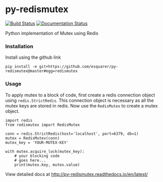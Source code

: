 # py-redismutex
[![Build Status](https://travis-ci.org/esquarer/py-redismutex.svg?branch=master)](https://travis-ci.org/esquarer/py-redismutex) [![Documentation Status](https://readthedocs.org/projects/py-redismutex/badge/?version=latest)](http://py-redismutex.readthedocs.io/en/latest/?badge=latest)

Python implementation of Mutex using Redis

### Installation

Install using the github link
```shell
pip install -e git+https://github.com/esquarer/py-redismutex@master#egg=redismutex
```

### Usage

To apply mutex to a block of code, first create a redis connection object using `redis.StrictRedis`. This connection object is necessary as all the mutex keys are stored in redis. Now use the `RedisMutex` to create a mutex object.

```python3
import redis
from redismutex import RedisMutex

conn = redis.StrictRedis(host='localhost', port=6379, db=1)
mutex = RedisMutex(conn)
mutex_key = 'YOUR-MUTEX-KEY'

with mutex.acquire_lock(mutex_key):
    # your blocking code
    # goes here...
    print(mutex.key, mutex.value)
```

View detailed docs at http://py-redismutex.readthedocs.io/en/latest/
